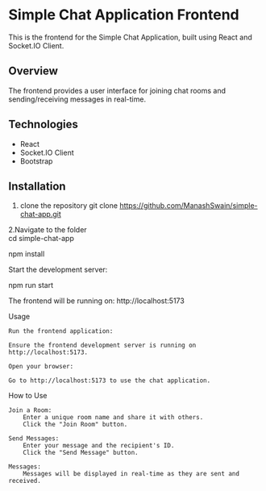 # Simple Chat Application Frontend

This is the frontend for the Simple Chat Application, built using React and Socket.IO Client.

## Overview

The frontend provides a user interface for joining chat rooms and sending/receiving messages in real-time.

## Technologies

- React
- Socket.IO Client
- Bootstrap

## Installation

1. clone the repository
  git clone https://github.com/ManashSwain/simple-chat-app.git

 2.Navigate to the folder  
   cd  simple-chat-app

   npm install

Start the development server:

npm  run start

The frontend will be running on: http://localhost:5173

Usage

    Run the frontend application:

    Ensure the frontend development server is running on http://localhost:5173.

    Open your browser:

    Go to http://localhost:5173 to use the chat application.

How to Use

    Join a Room:
        Enter a unique room name and share it with others.
        Click the "Join Room" button.

    Send Messages:
        Enter your message and the recipient's ID.
        Click the "Send Message" button.

    Messages:
        Messages will be displayed in real-time as they are sent and received.